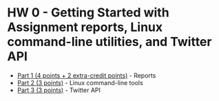 # HW 0 - Getting Started with Assignment reports, Linux command-line utilities, and Twitter API

* [Part 1 (4 points + 2 extra-credit points)](part_1.md) - Reports
* [Part 2 (3 points)](part_2.md) - Linux command-line tools
* [Part 3 (3 points)](part_3.md) - Twitter API
<!--
[Part 1 (4 points + 2 extra-credit points)](part_1.md) - Reports
* [Writing DATA 440 Reports](reports.md)
* [DATA440 Report Template](data440_report_template.md)
* [Report Example](report_exemplar.pdf) (pdf)

[Part 2 (3 points)](part_2.md) - Linux command-line tools
[Part 3 (3 points)](part_3.md) - Twitter API
* [Twitter API, twarc Setup](twitter_setup.md)
* [get_tweets.py](get_tweets.py)
* [process_tweets.py](process_tweets.py)
-->